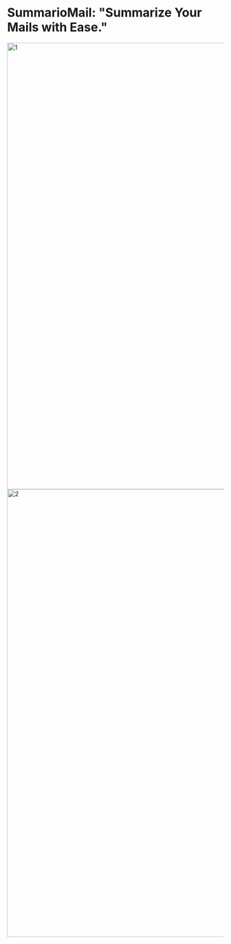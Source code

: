# SummarioMail: "Summarize Your Mails with Ease."

<img width="1036" alt="1" src="https://github.com/mayurd8862/SummarioMail-Summarize-Your-Mails-with-Ease/assets/113239727/51a1968d-96e9-4bae-8a86-e101e4d9b62b">

<img width="1039" alt="2" src="https://github.com/mayurd8862/SummarioMail-Summarize-Your-Mails-with-Ease/assets/113239727/77e7ff95-e220-4710-b164-44d45fd16759">


